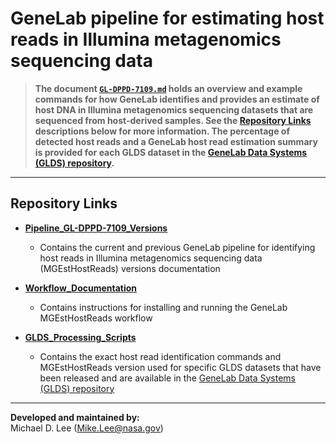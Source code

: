 # GeneLab pipeline for estimating host reads in Illumina metagenomics sequencing data

> **The document [`GL-DPPD-7109.md`](Pipeline_GL-DPPD-7109_Versions/GL-DPPD-7109.md) holds an overview and example commands for how GeneLab identifies and provides an estimate of host DNA in Illumina metagenomics sequencing datasets that are sequenced from host-derived samples. See the [Repository Links](#repository-links) descriptions below for more information. The percentage of detected host reads and a GeneLab host read estimation summary is provided for each GLDS dataset in the [GeneLab Data Systems (GLDS) repository](https://genelab-data.ndc.nasa.gov/genelab/projects).**  

---

## Repository Links

* [**Pipeline_GL-DPPD-7109_Versions**](Pipeline_GL-DPPD-7109_Versions)

  - Contains the current and previous GeneLab pipeline for identifying host reads in Illumina metagenomics sequencing data (MGEstHostReads) versions documentation

* [**Workflow_Documentation**](Workflow_Documentation)

  - Contains instructions for installing and running the GeneLab MGEstHostReads workflow

* [**GLDS_Processing_Scripts**](GLDS_Processing_Scripts)

  - Contains the exact host read identification commands and MGEstHostReads version used for specific GLDS datasets that have been released and are available in the [GeneLab Data Systems (GLDS) repository](https://genelab-data.ndc.nasa.gov/genelab/projects)

---

**Developed and maintained by:**  
Michael D. Lee (Mike.Lee@nasa.gov)
